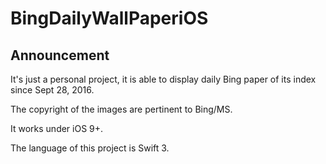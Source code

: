 # BingDailyWallPaperiOS

## Announcement

It's just a personal project, it is able to display daily Bing paper of its index since Sept 28, 2016. 

The copyright of the images are pertinent to Bing/MS.

It works under iOS 9+.

The language of this project is Swift 3.